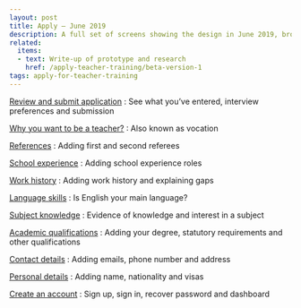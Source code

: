 ```yaml
---
layout: post
title: Apply – June 2019
description: A full set of screens showing the design in June 2019, broken down by section.
related:
  items:
  - text: Write-up of prototype and research
    href: /apply-teacher-training/beta-version-1
tags: apply-for-teacher-training
---
```

[Review and submit application](review-and-submit)
: See what you’ve entered, interview preferences and submission

[Why you want to be a teacher?](vocation)
: Also known as vocation

[References](references)
: Adding first and second referees

[School experience](school-experience)
: Adding school experience roles

[Work history](work-history)
: Adding work history and explaining gaps

[Language skills](language-skills)
: Is English your main language?

[Subject knowledge](subject-knowledge)
: Evidence of knowledge and interest in a subject

[Academic qualifications](academic-qualifications)
: Adding your degree, statutory requirements and other qualifications

[Contact details](contact-details)
: Adding emails, phone number and address

[Personal details](personal-details)
: Adding name, nationality and visas

[Create an account](create-account)
: Sign up, sign in, recover password and dashboard
